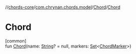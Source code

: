 //[chords-core](../../../index.md)/[com.chrynan.chords.model](../index.md)/[Chord](index.md)/[Chord](-chord.md)

# Chord

[common]\
fun [Chord](-chord.md)(name: [String](https://kotlinlang.org/api/latest/jvm/stdlib/kotlin/-string/index.html)? = null, markers: [Set](https://kotlinlang.org/api/latest/jvm/stdlib/kotlin.collections/-set/index.html)&lt;[ChordMarker](../-chord-marker/index.md)&gt;)
